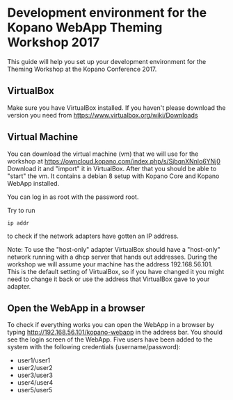 # Development environment for the Kopano WebApp Theming Workshop 2017
This guide will help you set up your development environment for the Theming Workshop at the Kopano Conference 2017.

## VirtualBox
Make sure you have VirtualBox installed. If you haven't please download the version you need from https://www.virtualbox.org/wiki/Downloads

## Virtual Machine
You can download the virtual machine (vm) that we will use for the workshop at https://owncloud.kopano.com/index.php/s/SjbqnXNnlo6YNj0
Download it and "import" it in VirtualBox. After that you should be able to "start" the vm. It contains a debian 8 setup with Kopano Core and Kopano WebApp installed.

You can log in as root with the password root.

Try to run
```
ip addr
```
to check if the network adapters have gotten an IP address.

Note: To use the "host-only" adapter VirtualBox should have a "host-only" network running with a dhcp server that hands out addresses. During the workshop we will assume your machine has the address 192.168.56.101. This is the default setting of VirtualBox, so if you have changed it you might need to change it back or use the address that VirtualBox gave to your adapter.

## Open the WebApp in a browser
To check if everything works you can open the WebApp in a browser by typing http://192.168.56.101/kopano-webapp in the address bar. You should see the login screen of the WebApp. Five users have been added to the system with the following credentials (username/password):
- user1/user1
- user2/user2
- user3/user3
- user4/user4
- user5/user5

